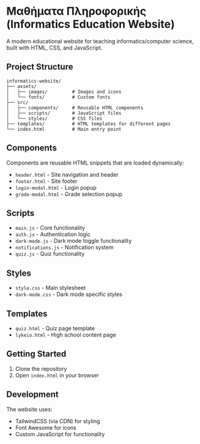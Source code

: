 # Μαθήματα Πληροφορικής (Informatics Education Website)

A modern educational website for teaching informatics/computer science, built with HTML, CSS, and JavaScript.

## Project Structure

```
informatics-website/
├── assets/
│   ├── images/         # Images and icons
│   └── fonts/          # Custom fonts
├── src/
│   ├── components/     # Reusable HTML components
│   ├── scripts/        # JavaScript files
│   └── styles/         # CSS files
├── templates/          # HTML templates for different pages
└── index.html          # Main entry point
```

## Components

Components are reusable HTML snippets that are loaded dynamically:
- `header.html` - Site navigation and header
- `footer.html` - Site footer
- `login-modal.html` - Login popup
- `grade-modal.html` - Grade selection popup

## Scripts

- `main.js` - Core functionality
- `auth.js` - Authentication logic
- `dark-mode.js` - Dark mode toggle functionality
- `notifications.js` - Notification system
- `quiz.js` - Quiz functionality

## Styles

- `style.css` - Main stylesheet
- `dark-mode.css` - Dark mode specific styles

## Templates

- `quiz.html` - Quiz page template
- `lykeio.html` - High school content page

## Getting Started

1. Clone the repository
2. Open `index.html` in your browser

## Development

The website uses:
- TailwindCSS (via CDN) for styling
- Font Awesome for icons
- Custom JavaScript for functionality
